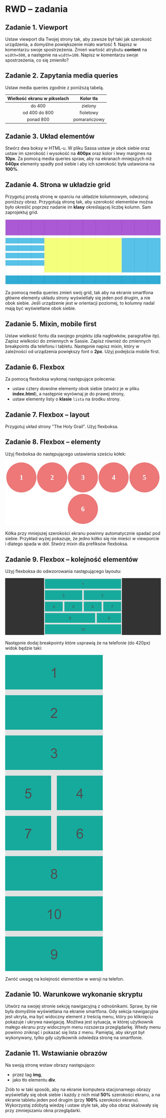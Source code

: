 # RWD &ndash; zadania

## Zadanie 1. Viewport
Ustaw viewport dla Twojej strony tak, aby zawsze był taki jak szerokość urządzenia, a domyślne powiększenie miało wartość **1**.
Napisz w komentarzu swoje spostrzeżenia.
Zmień wartość atrybutu **content** na `width=500`, a następnie na `width=100`.
Napisz w komentarzu swoje spostrzeżenia, co się zmieniło?

## Zadanie 2. Zapytania media queries
Ustaw media queries zgodnie z poniższą tabelą.

| Wielkość ekranu w pikselach | Kolor tła |
| :---: | :---: |
| do 400 | zielony |
| od 400 do 800 | fioletowy |
| ponad 800 | pomarańczowy |


## Zadanie 3. Układ elementów
Stwórz dwa boksy w HTML-u. W pliku Sassa ustaw je obok siebie oraz ustaw im szerokość i wysokość na **400px** oraz kolor i lewy margines na **10px**.	Za pomocą media queries spraw, aby na ekranach mniejszych niż **640px** elementy spadły pod siebie i aby ich szerokość była ustawiona na **100%**.

## Zadanie 4. Strona w układzie grid
Przygotuj prostą stronę w oparciu na układzie kolumnowym, odwzoruj poniższy obraz. Przygotują stronę tak, aby szerokość elementów można było określić poprzez nadanie im **klasy** określającej liczbę kolumn. Sam zaprojektuj grid.

![grid](images/grid.jpg)

Za pomocą media queries zmień swój grid, tak aby na ekranie smartfona główne elementy układu strony wyświetlały się jeden pod drugim, a nie obok siebie. Jeśli urządzenie jest w orientacji poziomej, to kolumny nadal mają być wyświetlane obok siebie.

## Zadanie 5. Mixin, mobile first
Ustaw wielkość fontu dla swojego projektu (dla nagłówków, paragrafów itp). Zapisz wielkości do zmiennych w Sassie. Zapisz również do zmiennych breakpoints dla telefonu i tabletu. Następnie napisz mixin,	który w zależności od urządzenia powiększy font o **2px**. Użyj podejścia mobile first.

## Zadanie 6. Flexbox
Za pomocą flexboksa wykonaj następujące polecenia:
* ustaw cztery dowolne elementy obok siebie (stwórz je w pliku **index.html**), a następnie wyrównaj je do prawej strony,
* ustaw elementy listy o **klasie** ```lista``` na środku strony.

## Zadanie 7. Flexbox &ndash; layout
Przygotuj układ strony "The Holy Grail". Użyj flexboksa.

## Zadanie 8. Flexbox &ndash; elementy
Użyj flexboksa do następującego ustawienia sześciu kółek:

![Flexbox](images/flex1.jpg)

Kółka przy mniejszej szerokości ekranu powinny automatycznie spadać pod siebie. Przykład wyżej pokazuje, że jedno kółko się nie mieści w viewporcie i dlatego spada w dół. Stwórz mixin dla prefiksów flexboksa.

## Zadanie 9. Flexbox &ndash; kolejność elementów
Użyj flexboksa do odwzorowania następującego layoutu:

![order](images/flex-layout-fullscreen.jpg)

Następnie dodaj breakpointy które usprawią że na telefonie (do 420px) widok będzie taki:

![order](images/flex-layout-mobile.jpg)

Zwróć uwagę na kolejność elementów w wersji na telefon.


## Zadanie 10. Warunkowe wykonanie skryptu
Utwórz na swojej stronie sekcję nawigacyjną z odnośnikami. Spraw, by nie była domyślnie wyświetlana na ekranie smartfona.
Gdy sekcja nawigacyjna jest ukryta, ma być widoczny element z treścią menu, który po kliknięciu pokazuje i ukrywa nawigację.
Możliwa jest sytuacja, w której użytkownik małego ekranu przy widocznym menu rozszerza przeglądarkę. Wtedy menu powinno zniknąć i pokazać się lista z menu.
Pamiętaj, aby skrypt był wykonywany, tylko gdy użytkownik odwiedza stronę na smartfonie.

## Zadanie 11. Wstawianie obrazów
Na swoją stronę wstaw obrazy następująco:
* przez tag **img**,
* jako tło elementu **div**.

Zrób to w taki sposób, aby na ekranie komputera stacjonarnego obrazy wyświetlały się obok siebie i każdy z nich miał **50%** szerokości ekranu, a na ekranie tabletu jeden pod drugim (przy **100%** szerokości ekranu).
Wykorzystaj zdobytą wiedzę i ustaw style tak, aby oba obraz skalowały się przy zmniejszaniu okna przeglądarki.
